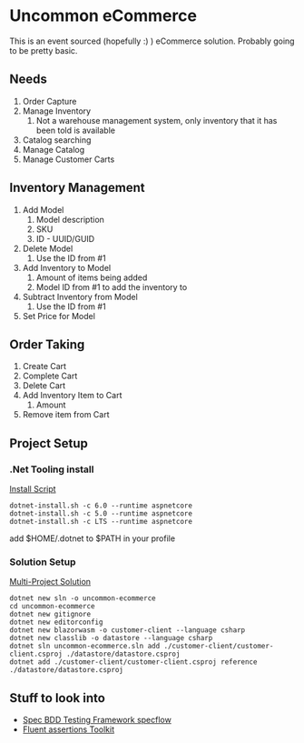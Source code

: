 # Uncommon eCommerce

This is an event sourced (hopefully :) ) eCommerce solution.  Probably going to be pretty basic. 

## Needs
1. Order Capture
2. Manage Inventory
   1. Not a warehouse management system, only inventory that it has been told is available
3. Catalog searching
4. Manage Catalog
5. Manage Customer Carts

## Inventory Management
1. Add Model
   1. Model description
   2. SKU
   3. ID - UUID/GUID
2. Delete Model
   1. Use the ID from #1
3. Add Inventory to Model
   1. Amount of items being added
   2. Model ID from #1 to add the inventory to
4. Subtract Inventory from Model
   1. Use the ID from #1
5. Set Price for Model

## Order Taking
1. Create Cart
2. Complete Cart
3. Delete Cart
4. Add Inventory Item to Cart
   1. Amount
5. Remove item from Cart

## Project Setup

### .Net Tooling install
[Install Script](https://docs.microsoft.com/en-us/dotnet/core/tools/dotnet-install-script)

```shell
dotnet-install.sh -c 6.0 --runtime aspnetcore
dotnet-install.sh -c 5.0 --runtime aspnetcore
dotnet-install.sh -c LTS --runtime aspnetcore
```

add $HOME/.dotnet to $PATH in your profile

### Solution Setup
[Multi-Project Solution](https://corebts.com/blog/how-to-use-dot-net-core-cli-create-multi-project/)

```shell
dotnet new sln -o uncommon-ecommerce
cd uncommon-ecommerce
dotnet new gitignore
dotnet new editorconfig
dotnet new blazorwasm -o customer-client --language csharp
dotnet new classlib -o datastore --language csharp
dotnet sln uncommon-ecommerce.sln add ./customer-client/customer-client.csproj ./datastore/datastore.csproj
dotnet add ./customer-client/customer-client.csproj reference ./datastore/datastore.csproj
```

## Stuff to look into
* [Spec BDD Testing Framework specflow](https://specflow.org/)
* [Fluent assertions Toolkit](https://www.n-fluent.net/)

